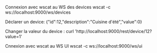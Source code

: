 
Connexion avec wscat au WS des devices
wscat -c ws://localhost:9000/ws/devices

Déclarer un device:
{"id":12,"description":"Cuisine d'été","value":0}

Changer la valeur du device :
curl 'http://localhost:9000/rest/device/12?value=1'


Cnnexion avec wscat au WS UI
wscat -c ws://localhost:9000/ws/ui
